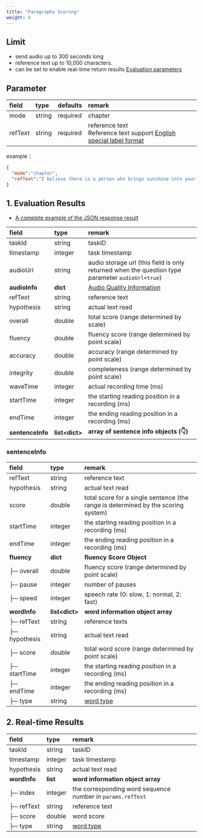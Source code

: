 ```yaml
---
title: "Paragraphs Scoring"
weight: 4
---
```


## Limit

- send audio up to 300 seconds long 
- reference text up to 10,000 characters.
- can be set to enable real-time return results [Evaluation parameters](mode/common.md)

## Parameter

| **field** | **type** | **defaults** | **remark**                                                                                         |
|:----------|:---------|:-------------|:---------------------------------------------------------------------------------------------------|
| mode      | string   | required     | chapter                                                                                            |
| refText   | string   | required     | reference text <br />Reference text support [English special label format](datadict/annotation-en) |

example：

```json
{
  "mode":"chapter",
  "refText":"I believe there is a person who brings sunshine into your life. That person may have enough to spread around."
}
```

## 1. Evaluation Results

- [A complete example of the JSON response result](mode/en-basic/chapter-result)

| **field**        | **type**         | **remark**                                                                                       |
|:-----------------|:-----------------|:-------------------------------------------------------------------------------------------------|
| taskId           | string           | taskID                                                                                           |
| timestamp        | integer          | task timestamp                                                                                   |
| audioUrl         | string           | audio storage url (this field is only returned when the question type parameter `audioUrl=true`) |
| **audioInfo**    | **dict**         | [Audio Quality Information](mode/common)                                                         |
| refText          | string           | reference text                                                                                   |
| hypothesis       | string           | actual text read                                                                                 |
| overall          | double           | total score (range determined by scale)                                                          |
| fluency          | double           | fluency score (range determined by point scale)                                                  |
| accuracy         | double           | accuracy (range determined by point scale)                                                       |
| integrity        | double           | completeness (range determined by point scale)                                                   |
| waveTime         | integer          | actual recording time (ms)                                                                       |
| startTime        | integer          | the starting reading position in a recording (ms)                                                |
| endTime          | integer          | the ending reading position in a recording (ms)                                                  |
| **sentenceInfo** | **list\<dict\>** | **array of sentence info objects (👇)**                                                          |

### sentenceInfo

| **field**      | **type**          | **remark**                                                                        |
|:---------------|:------------------|:----------------------------------------------------------------------------------|
| refText        | string            | reference text                                                                    |
| hypothesis     | string            | actual text read                                                                  |
| score          | double            | total score for a single sentence (the range is determined by the scoring system) |
| startTime      | integer           | the starting reading position in a recording (ms)                                 |
| endTime        | integer           | the ending reading position in a recording (ms)                                   |
| **fluency**    | **dict**          | **fluency Score Object**                                                          |
| ├─ overall     | double            | fluency score (range determined by point scale)                                   |
| ├─ pause       | integer           | number of pauses                                                                  |
| ├─ speed       | integer           | speech rate (0: slow, 1: normal, 2: fast)                                         |
| **wordInfo**   | **list\<dict\>**  | **word information object array**                                                 |
| ├─ refText     | string            | reference texts                                                                   |
| ├─ hypothesis  | string            | actual text read                                                                  |
| ├─ score       | double            | total word score (range determined by point scale)                                |
| ├─ startTime   | integer           | the starting reading position in a recording (ms)                                 |
| ├─ endTime     | integer           | the ending reading position in a recording (ms)                                   |
| ├─ type        | string            | [word type](datadict/other)                                                       |

## 2. Real-time Results

| **field**     | **type**  | **remark**                                                  |
|:--------------|:----------|:------------------------------------------------------------|
| taskId        | string    | taskID                                                      |
| timestamp     | integer   | task timestamp                                              |
| hypothesis    | string    | actual text read                                            |
| **wordInfo**  | **list**  | **word information object array**                           |
| ├─ index      | integer   | the corresponding word sequence number in `params.refText`  |
| ├─ refText    | string    | reference text                                              |
| ├─ score      | double    | word score                                                  |
| ├─ type       | string    | [word type](datadict/other)                                 |